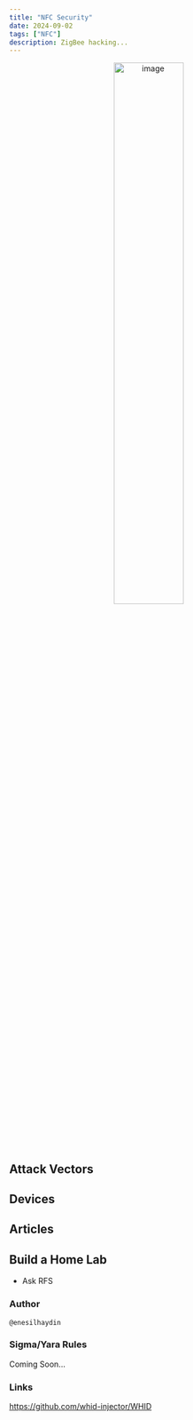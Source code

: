 ```yaml
---
title: "NFC Security"
date: 2024-09-02
tags: ["NFC"]
description: ZigBee hacking...
---
```


<p align="center">
  <img src="/images/cactus.jpg" alt="image" width="50%" height="50%">
</p>

## Attack Vectors

## Devices

## Articles



## Build a Home Lab

- Ask RFS


### Author

```text
@enesilhaydin
```

### Sigma/Yara Rules

Coming Soon...

### Links

https://github.com/whid-injector/WHID
